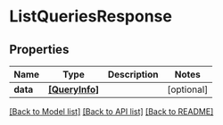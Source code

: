 # ListQueriesResponse


## Properties
Name | Type | Description | Notes
------------ | ------------- | ------------- | -------------
**data** | [**[QueryInfo]**](QueryInfo.md) |  | [optional] 

[[Back to Model list]](../README.md#documentation-for-models) [[Back to API list]](../README.md#documentation-for-api-endpoints) [[Back to README]](../README.md)


